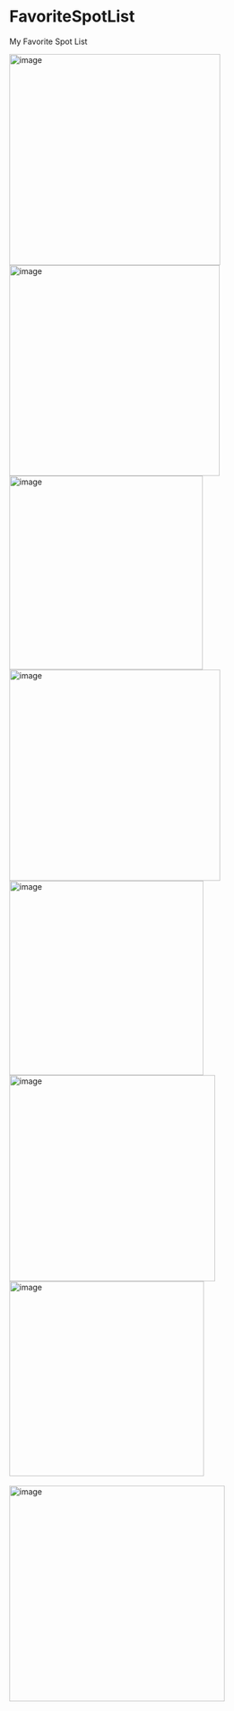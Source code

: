 # FavoriteSpotList
My Favorite Spot List 


<img width="376" alt="image" src="https://github.com/ForrestDPark/FavoriteSpotList/assets/149550771/13032182-629a-4fbc-81cf-f0ab05aa1c23"> <br>
<img width="375" alt="image" src="https://github.com/ForrestDPark/FavoriteSpotList/assets/149550771/71ff2213-e6ec-4c9c-a3fc-bdeea8243bf2"> <br>
<img width="345" alt="image" src="https://github.com/ForrestDPark/FavoriteSpotList/assets/149550771/824dcde0-4efc-43e9-baac-57f943a7431f"> <br>
<img width="376" alt="image" src="https://github.com/ForrestDPark/FavoriteSpotList/assets/149550771/59eb5d73-9992-41b6-8056-163eeed3a9a3"> <br>
<img width="346" alt="image" src="https://github.com/ForrestDPark/FavoriteSpotList/assets/149550771/1f06ae33-e745-4700-a295-82420f8d72f6"> <br>
<img width="367" alt="image" src="https://github.com/ForrestDPark/FavoriteSpotList/assets/149550771/4d0a3008-a452-4105-a34c-b248ab453415"> <br>
<img width="347" alt="image" src="https://github.com/ForrestDPark/FavoriteSpotList/assets/149550771/2e6f8eda-3e72-4751-8783-36b8e4aa2aa5"> <br>
 <br>
<img width="384" alt="image" src="https://github.com/ForrestDPark/FavoriteSpotList/assets/149550771/05dfee01-0643-41ad-973e-542de827b6b7">






